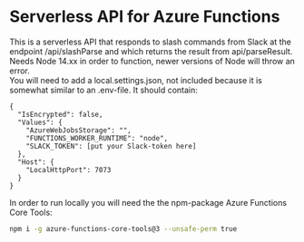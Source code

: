 # Serverless API for Azure Functions  

This is a serverless API that responds to slash commands from Slack at the endpoint /api/slashParse and which returns the result from api/parseResult.  
Needs Node 14.xx in order to function, newer versions of Node will throw an error.  
You will need to add a local.settings.json, not included because it is somewhat similar to an .env-file. It should contain:
```
{
  "IsEncrypted": false,
  "Values": {
    "AzureWebJobsStorage": "",
    "FUNCTIONS_WORKER_RUNTIME": "node",
    "SLACK_TOKEN": [put your Slack-token here]
  },
  "Host": {
    "LocalHttpPort": 7073
  }
}
```
In order to run locally you will need the the npm-package Azure Functions Core Tools:
```bash
npm i -g azure-functions-core-tools@3 --unsafe-perm true
```
